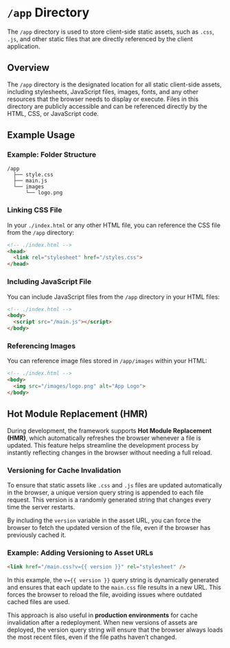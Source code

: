 # `/app` Directory <Badge type="warning" text="client" />

The `/app` directory is used to store client-side static assets, such as `.css`, `.js`, and other static files that are directly referenced by the client application.

## Overview

The `/app` directory is the designated location for all static client-side assets, including stylesheets, JavaScript files, images, fonts, and any other resources that the browser needs to display or execute. Files in this directory are publicly accessible and can be referenced directly by the HTML, CSS, or JavaScript code.

## Example Usage

### Example: Folder Structure

```
/app
  ├── style.css
  ├── main.js
  └── images
      └── logo.png
```

### Linking CSS File

In your `./index.html` or any other HTML file, you can reference the CSS file from the `/app` directory:

```html
<!-- ./index.html -->
<head>
  <link rel="stylesheet" href="/styles.css">
</head>
```

### Including JavaScript File

You can include JavaScript files from the `/app` directory in your HTML files:

```html
<!-- ./index.html -->
<body>
  <script src="/main.js"></script>
</body>
```

### Referencing Images

You can reference image files stored in `/app/images` within your HTML:

```html
<!-- ./index.html -->
<body>
  <img src="/images/logo.png" alt="App Logo">
</body>
```


## Hot Module Replacement (HMR)

During development, the framework supports **Hot Module Replacement (HMR)**, which automatically refreshes the browser whenever a file is updated. This feature helps streamline the development process by instantly reflecting changes in the browser without needing a full reload.

### Versioning for Cache Invalidation

To ensure that static assets like `.css` and `.js` files are updated automatically in the browser, a unique version query string is appended to each file request. This version is a randomly generated string that changes every time the server restarts.

By including the `version` variable in the asset URL, you can force the browser to fetch the updated version of the file, even if the browser has previously cached it.

### Example: Adding Versioning to Asset URLs

```html
<link href="/main.css?v={{ version }}" rel="stylesheet" />
```

In this example, the <code v-pre>v={{ version }}</code> query string is dynamically generated and ensures that each update to the `main.css` file results in a new URL. This forces the browser to reload the file, avoiding issues where outdated cached files are used.

This approach is also useful in **production environments** for cache invalidation after a redeployment. When new versions of assets are deployed, the version query string will ensure that the browser always loads the most recent files, even if the file paths haven’t changed.
